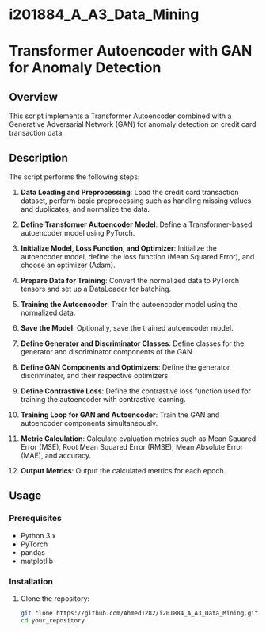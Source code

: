# i201884_A_A3_Data_Mining
# Transformer Autoencoder with GAN for Anomaly Detection

## Overview

This script implements a Transformer Autoencoder combined with a Generative Adversarial Network (GAN) for anomaly detection on credit card transaction data.

## Description

The script performs the following steps:

1. **Data Loading and Preprocessing**: Load the credit card transaction dataset, perform basic preprocessing such as handling missing values and duplicates, and normalize the data.

2. **Define Transformer Autoencoder Model**: Define a Transformer-based autoencoder model using PyTorch.

3. **Initialize Model, Loss Function, and Optimizer**: Initialize the autoencoder model, define the loss function (Mean Squared Error), and choose an optimizer (Adam).

4. **Prepare Data for Training**: Convert the normalized data to PyTorch tensors and set up a DataLoader for batching.

5. **Training the Autoencoder**: Train the autoencoder model using the normalized data.

6. **Save the Model**: Optionally, save the trained autoencoder model.

7. **Define Generator and Discriminator Classes**: Define classes for the generator and discriminator components of the GAN.

8. **Define GAN Components and Optimizers**: Define the generator, discriminator, and their respective optimizers.

9. **Define Contrastive Loss**: Define the contrastive loss function used for training the autoencoder with contrastive learning.

10. **Training Loop for GAN and Autoencoder**: Train the GAN and autoencoder components simultaneously.

11. **Metric Calculation**: Calculate evaluation metrics such as Mean Squared Error (MSE), Root Mean Squared Error (RMSE), Mean Absolute Error (MAE), and accuracy.

12. **Output Metrics**: Output the calculated metrics for each epoch.

## Usage

### Prerequisites

- Python 3.x
- PyTorch
- pandas
- matplotlib

### Installation

1. Clone the repository:

   ```bash
   git clone https://github.com/Ahmed1282/i201884_A_A3_Data_Mining.git
   cd your_repository
